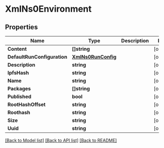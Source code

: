 # XmlNs0Environment

## Properties

Name | Type | Description | Notes
------------ | ------------- | ------------- | -------------
**Content** | **[]string** |  | [optional] 
**DefaultRunConfiguration** | [**XmlNs0RunConfig**](xml_ns0_runConfig.md) |  | [optional] 
**Description** | **string** |  | [optional] 
**IpfsHash** | **string** |  | [optional] 
**Name** | **string** |  | [optional] 
**Packages** | **[]string** |  | [optional] 
**Published** | **bool** |  | [optional] 
**RootHashOffset** | **string** |  | [optional] 
**Roothash** | **string** |  | [optional] 
**Size** | **string** |  | [optional] 
**Uuid** | **string** |  | [optional] 

[[Back to Model list]](../README.md#documentation-for-models) [[Back to API list]](../README.md#documentation-for-api-endpoints) [[Back to README]](../README.md)


